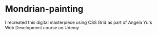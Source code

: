 # Mondrian-painting
 I recreated this digital masterpiece using CSS Grid as part of Angela Yu's Web Development course on Udemy
